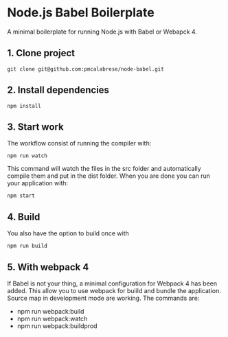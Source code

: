# Node.js Babel Boilerplate
A minimal boilerplate for running Node.js with Babel or Webapck 4.

## 1. Clone project

    git clone git@github.com:pmcalabrese/node-babel.git

## 2. Install dependencies

    npm install

## 3. Start work

The workflow consist of running the compiler with:

    npm run watch

This command will watch the files in the src folder and automatically compile them and put in the dist folder.
When you are done you can run your application with:

    npm start

## 4. Build

You also have the option to build once with

    npm run build

## 5. With webpack 4

If Babel is not your thing, a minimal configuration for Webpack 4 has been added. This allow you to use webpack for buiild and bundle the application. Source map in development mode are working.
The commands are:
- npm run webpack:build
- npm run webpack:watch
- npm run webpack:buildprod